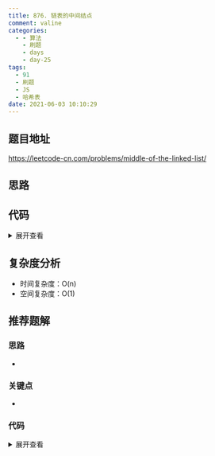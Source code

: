 ```yaml
---
title: 876. 链表的中间结点
comment: valine
categories:
  - - 算法
    - 刷题
    - days
    - day-25
tags:
  - 91
  - 刷题
  - JS
  - 哈希表
date: 2021-06-03 10:10:29
---
```


## 题目地址
https://leetcode-cn.com/problems/middle-of-the-linked-list/
## 思路

## 代码

<details>
    <summary>展开查看</summary>

```js

/**
 * Definition for singly-linked list.
 * function ListNode(val) {
 *     this.val = val;
 *     this.next = null;
 * }
 */
/**
 * @param {ListNode} head
 * @return {ListNode}
 */
var middleNode = function (head) {
    let slow = head, fast = head;
    while (fast&&fast.next) {
        slow = slow.next;
        fast = fast.next.next
    }
    return slow
};

```

</details>

## 复杂度分析

- 时间复杂度：O(n)
- 空间复杂度：O(1)

## 推荐题解

### 思路

-

### 关键点

-

### 代码

<details>
    <summary>展开查看</summary>

```js

```

</details>
